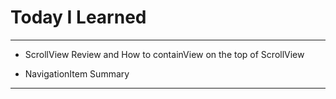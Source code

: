 # Today I Learned

---

- ScrollView Review and How to containView on the top of ScrollView

- NavigationItem Summary

---
